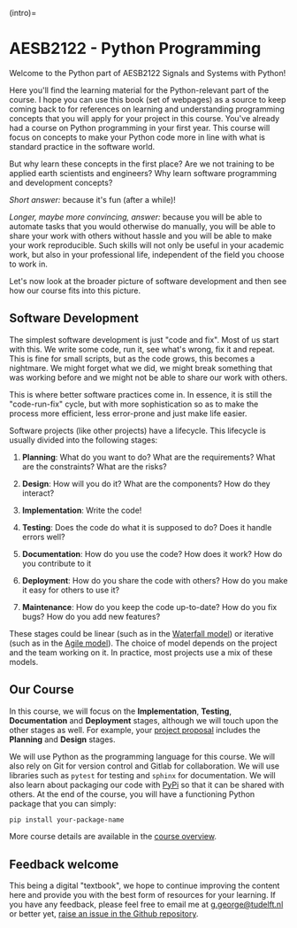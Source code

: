 (intro)=
# AESB2122 - Python Programming

Welcome to the Python part of AESB2122 Signals and Systems with Python! 

Here you'll find the learning material for the Python-relevant part of the course. I hope you can use this book (set of webpages) as a source to keep coming back to for references on learning and understanding programming concepts that you will apply for your project in this course. You've already had a course on Python programming in your first year. This course will focus on concepts to make your Python code more in line with what is standard practice in the software world.

But why learn these concepts in the first place? Are we not training to be applied earth scientists and engineers? Why learn software programming and development concepts? 

*Short answer:* because it's fun (after a while)!

*Longer, maybe more convincing, answer:* because you will be able to automate tasks that you would otherwise do manually, you will be able to share your work with others without hassle and you will be able to make your work reproducible. Such skills will not only be useful in your academic work, but also in your professional life, independent of the field you choose to work in. 

Let's now look at the broader picture of software development and then see how our course fits into this picture.

## Software Development

The simplest software development is just "code and fix". Most of us start with this. We write some code, run it, see what's wrong, fix it and repeat. This is fine for small scripts, but as the code grows, this becomes a nightmare. We might forget what we did, we might break something that was working before and we might not be able to share our work with others.

This is where better software practices come in. In essence, it is still the "code-run-fix" cycle, but with more sophistication so as to make the process more efficient, less error-prone and just make life easier.

Software projects (like other projects) have a lifecycle. This lifecycle is usually divided into the following stages:

1. **Planning**: What do you want to do? What are the requirements? What are the constraints? What are the risks?

2. **Design**: How will you do it? What are the components? How do they interact?

3. **Implementation**: Write the code!

4. **Testing**: Does the code do what it is supposed to do? Does it handle errors well?

5. **Documentation**: How do you use the code? How does it work? How do you contribute to it

6. **Deployment**: How do you share the code with others? How do you make it easy for others to use it?

7. **Maintenance**: How do you keep the code up-to-date? How do you fix bugs? How do you add new features?

These stages could be linear (such as in the [Waterfall model](https://en.wikipedia.org/wiki/Waterfall_model)) or iterative (such as in the [Agile model](https://en.wikipedia.org/wiki/Agile_software_development)). The choice of model depends on the project and the team working on it. In practice, most projects use a mix of these models. 

## Our Course

In this course, we will focus on the **Implementation**, **Testing**, **Documentation** and **Deployment** stages, although we will touch upon the other stages as well. For example, your [project proposal](content/course/projects/projects.md) includes the **Planning** and **Design** stages. 

We will use Python as the programming language for this course. We will also rely on Git for version control and Gitlab for collaboration. We will use libraries such as `pytest` for testing and `sphinx` for documentation. We will also learn about packaging our code with [PyPi](https://pypi.org/) so that it can be shared with others. At the end of the course, you will have a functioning Python package that you can simply:

```bash
pip install your-package-name
```

More course details are available in the [course overview](content/course/overview.md).

## Feedback welcome 

This being a digital "textbook", we hope to continue improving the content here and provide you with the best form of resources for your learning. If you have any feedback, please feel free to email me at g.george@tudelft.nl or better yet, [raise an issue in the Github repository](https://github.com/Geet-George/test-doc-pack/issues/new).